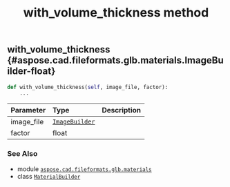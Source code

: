 ﻿---
title: with_volume_thickness method
second_title: Aspose.CAD for Python via .NET API References
description: 
type: docs
weight: 280
url: /python-net/aspose.cad.fileformats.glb.materials/materialbuilder/with_volume_thickness/
is_root: false
---

## with_volume_thickness {#aspose.cad.fileformats.glb.materials.ImageBuilder-float}





```python
def with_volume_thickness(self, image_file, factor):
    ...
```


| Parameter | Type | Description |
| :- | :- | :- |
| image_file | [`ImageBuilder`](/cad/python-net/aspose.cad.fileformats.glb.materials/imagebuilder) |  |
| factor | float |  |



### See Also
* module [`aspose.cad.fileformats.glb.materials`](../../)
* class [`MaterialBuilder`](/cad/python-net/aspose.cad.fileformats.glb.materials/materialbuilder)
